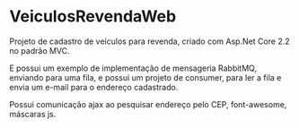 # VeiculosRevendaWeb
Projeto de cadastro de veículos para revenda, criado com Asp.Net Core 2.2 no padrão MVC.

E possui um exemplo de implementação de mensageria RabbitMQ, enviando para uma fila, e possui um projeto de consumer, para ler a fila e envia um e-mail para o endereço cadastrado.

Possui comunicação ajax ao pesquisar endereço pelo CEP, font-awesome, máscaras js.
